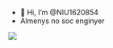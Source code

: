 - 👋 Hi, I’m @NIU1620854
- Almenys no soc enginyer

<img src="https://external-content.duckduckgo.com/iu/?u=https%3A%2F%2Fmedia.tenor.com%2FndrGxEeXsGkAAAAC%2Fpepe-spin.gif&f=1&nofb=1&ipt=4e633679963abea38162a884e98789ae795147166a78e50230b6c33844b628eb&ipo=images">

<!---
NIU1620854/NIU1620854 is a ✨ special ✨ repository because its `README.md` (this file) appears on your GitHub profile.
You can click the Preview link to take a look at your changes.
--->

